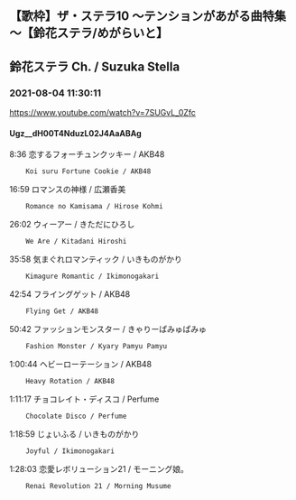 ## 【歌枠】ザ・ステラ10 ～テンションがあがる曲特集～【鈴花ステラ/めがらいと】
## 鈴花ステラ Ch. / Suzuka Stella
### 2021-08-04 11:30:11
https://www.youtube.com/watch?v=7SUGvL_0Zfc
#### Ugz__dH00T4NduzL02J4AaABAg
8:36	恋するフォーチュンクッキー / AKB48

		Koi suru Fortune Cookie / AKB48



16:59	ロマンスの神様 / 広瀬香美

		Romance no Kamisama / Hirose Kohmi



26:02	ウィーアー / きただにひろし

		We Are / Kitadani Hiroshi



35:58	気まぐれロマンティック / いきものがかり

		Kimagure Romantic / Ikimonogakari



42:54	フライングゲット / AKB48

		Flying Get / AKB48



50:42	ファッションモンスター / きゃりーぱみゅぱみゅ

		Fashion Monster / Kyary Pamyu Pamyu



1:00:44	ヘビーローテーション / AKB48

		Heavy Rotation / AKB48



1:11:17	チョコレイト・ディスコ / Perfume

		Chocolate Disco / Perfume



1:18:59	じょいふる / いきものがかり

		Joyful / Ikimonogakari



1:28:03	恋愛レボリューション21 / モーニング娘。

		Renai Revolution 21 / Morning Musume

